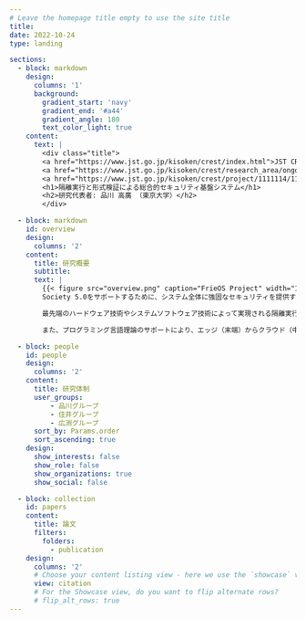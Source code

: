 ```yaml
---
# Leave the homepage title empty to use the site title
title:
date: 2022-10-24
type: landing

sections:
  - block: markdown
    design:
      columns: '1'
      background:
        gradient_start: 'navy'
        gradient_end: '#a44'
        gradient_angle: 180
        text_color_light: true
    content:
      text: |
        <div class="title">
        <a href="https://www.jst.go.jp/kisoken/crest/index.html">JST CREST （戦略的創造研究推進事業）</a><br>
        <a href="https://www.jst.go.jp/kisoken/crest/research_area/ongoing/bunya2021-2.html">基礎理論とシステム基盤技術の融合によるSociety 5.0のための基盤ソフトウェアの創出 （S5基盤ソフト）</a><br>
        <a href="https://www.jst.go.jp/kisoken/crest/project/1111114/1111114_2022.html">2022年度採択課題</a>
        <h1>隔離実行と形式検証による総合的セキュリティ基盤システム</h1>
        <h2>研究代表者: 品川 高廣 （東京大学）</h2>
        </div>

  - block: markdown
    id: overview
    design:
      columns: '2'
    content:
      title: 研究概要
      subtitle:
      text: |
        {{< figure src="overview.png" caption="FrieOS Project" width="100%" numbered="true" >}}
        Society 5.0をサポートするために、システム全体に強固なセキュリティを提供する包括的なセキュリティ基盤としてのオペレーティングシステムを実現する。

        最先端のハードウェア技術やシステムソフトウェア技術によって実現される隔離実行環境を、セキュリティにフォーカスした形式手法によって効率的に強化することで、理論的に検証されたセキュリティの実用システムへの適用を容易にする。

        また、プログラミング言語理論のサポートにより、エッジ（末端）からクラウド（中心）まで包括的なセキュリティポリシーを適用することで、システム全体の一貫したセキュリティを実現する。

  - block: people
    id: people
    design:
      columns: '2'
    content:
      title: 研究体制
      user_groups:
          - 品川グループ
          - 住井グループ
          - 広渕グループ
      sort_by: Params.order
      sort_ascending: true
    design:
      show_interests: false
      show_role: false
      show_organizations: true
      show_social: false

  - block: collection
    id: papers
    content:
      title: 論文
      filters:
        folders:
          - publication
    design:
      columns: '2'
      # Choose your content listing view - here we use the `showcase` view
      view: citation
      # For the Showcase view, do you want to flip alternate rows?
      # flip_alt_rows: true
---
```

